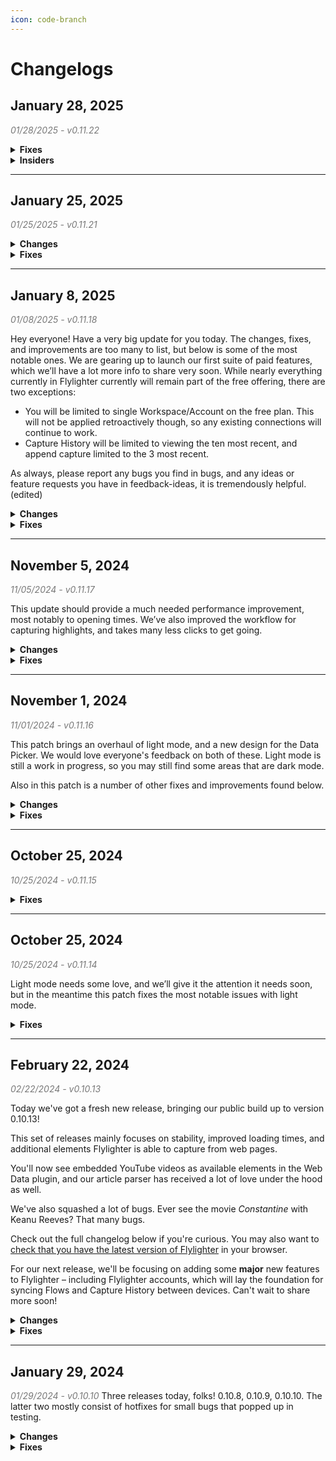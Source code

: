```yaml
---
icon: code-branch
---
```


# Changelogs

## January 28, 2025

<span style="color:rgb(120, 120, 120)">*01/28/2025 - v0.11.22*</span>

<details>
  <summary><b>Fixes</b></summary>

  * Fixed Flow search
  * Potential fix for first Flows created after installing would cause a blank screen when selected.
</details>

<details>
  <summary><b>Insiders</b></summary>

* Fixed an issue where multiple installations of Flylighter being setup prior to first sync only the first opened would sync, and the rest would be overwritten.
</details>

---

## January 25, 2025

<span style="color:rgb(120, 120, 120)">_01/25/2025 - v0.11.21_</span>

<details>
  <summary><b>Changes</b></summary>

* Updated the CSS selector tab to match the appearance of the rest of the data picker UI
* Some secret stuff 😏
</details>
<details>
  <summary><b>Fixes</b></summary>

* Fixed long folder names causing visual issue in the create Flow modal
* Fixed some visual issues in the icon picker
* Fixed button alignment in some modals
* Fixed numerous instances of dark text in dark mode
* Fixed an issue preventing Flow duplication
* Fixed the search query for destinations persisting when it shouldn’t
* Fixed being unable to reopen Flylighter on the same page after capture
* Fixed extra line break and end of captured code blocks
* Fixed sign up and password reset for accounts
* Fixed onboarding appearing to freeze upon opening data picker on URL property
* Fixed odd behavior with multi-select and relation properties after removing an option
* Fixed certain data types missing from the content editor
* Fixed a rare issue where having Flylighter installed could cause some web pages to show up blank
* Fixed multiple circumstances that would cause a user to get signed out
* Handles some exceptions so Flylighter no longer logs false positive errors to the console
* Fixed typing to filter not working in relation properties
</details>

---

## January 8, 2025

<span style="color:rgb(120, 120, 120)">_01/08/2025 - v0.11.18_</span>

Hey everyone! Have a very big update for you today. The changes, fixes, and improvements are too many to list, but below is some of the most notable ones. We are gearing up to launch our first suite of paid features, which we’ll have a lot more info to share very soon. While nearly everything currently in Flylighter currently will remain part of the free offering, there are two exceptions:

* You will be limited to single Workspace/Account on the free plan. This will not be applied retroactively though, so any existing connections will continue to work.
* Capture History will be limited to viewing the ten most recent, and append capture limited to the 3 most recent.

As always, please report any bugs you find in ⁠bugs, and any ideas or feature requests you have in ⁠feedback-ideas, it is tremendously helpful. (edited)

<details>

  <summary><b>Changes</b></summary>

The extension has received redesign to make things less cluttered, more readable, and make better use of the limited space. Let us know what you think! **General**

* Sidebar mode should now be much improved, allowing you to capture content from multiple pages.
* Added the following options to the extension options page:
* Run Data Recovery * This is an automated repair process of your user data should you run into an problem that is not being resolved by restarting your browser
* Re-register Context Menus * If your right-click menu entries disappear, this will bring them back
* Added a plethora of tooltips to various elements.
* Improved opening performance
* Improved performance of the Icon Picker.

**Article capture**

* Article capture now captures image captions as actual image captions in Notion.
* Article capture now supports toggle elements in certain cases.

**Flow Editor**

* Improved the process of initial Flow load. This means less time waiting for things like Relation properties to load.
* You can now minimize sections in the Data Picker (Most useful if you’re using custom CSS selectors).
* Added validators to properties to indicate when there may be issues (I.E if a URL in URL property might be malformed or invalid).

**Appearance**

* The main menu now uses tabbed navigation.
* Added the full Tabler icon set (>5000 icons). Due to differences in identifiers between the old ones and the new, some Flows may lose their icon.
* Removed the accent color option (sorry to any that enjoyed it ![☹️](https://discord.com/assets/e4e349c57577f294.svg))
* Replaced the color slider for folder colors to be a fixed set of colors
* Existing folder colors will be set to their closes equivalent\
    The color math for this feature was complex, and performance heavy, and never found the result to be very nice. Perhaps I’ll come back to it down the line.
* Improved the appearance and smoothness of resizing animations of the main popup
* Tightened up all animations
</details>

<details>
  <summary><b>Fixes</b></summary>

* Fixed numerous issues with article capture, including but not limited to:
  - various instances of image URLs to cause failure
  * Capturing extraneous content such as footers, headers, and links.
* Fixed an issue causing page icons to not appear in Flow
* Fixed renaming a Flow not “sticking” when renaming in the Flow list
* Fixed a number of sizing issues causing content to clip or overflow the popup
* Implemented a new drag and drop system in the Flow list and Flow Editor the fixes a number of issues
* Fixes to Flow and Database caching
* Fixed user data downloading
* Fixed tooltips sometimes getting “squished

</details>

---

## November 5, 2024

<span style="color:rgb(120, 120, 120)">_11/05/2024 - v0.11.17_</span>

This update should provide a much needed performance improvement, most notably to opening times. We’ve also improved the workflow for capturing highlights, and takes many less clicks to get going.

<details>
  <summary><b>Changes</b></summary>

* Improved opening performance
* Taking a highlight with either the context menu or keyboard shortcut (`Alt (Win) / Ctrl (Mac) + Shift + S`) now prompts you to choose a Flow, then immediately opens the selected Flow to the content editor
* Changed context menu entries to reduce clicks
* Added various tooltips
* Improved context menu behavior and positioning
* Improved behavior of auto filling values for checkbox properties

</details>

<details>
  <summary><b>Fixes</b></summary>

* Fixed capture button in the content editor having a very small click target
* Fixed numerous typos
* Fixed the “Capturing chunk” message persisting if you reopened a Flow in the same session
* Adjusted language in context menu when right clicking a Flow to clarify how to open the flow without capturing if it is set to Instant Capture
* Fixed numerous issues with icons and images causing Flows to fail. If you were having issues with this, let us know if this fixed it!
* Fixed capture failing when using page capture or appending with YouTube timestamps
* Fixed some issues where the Flylighter popup would be the incorrect size

</details>

---

## November 1, 2024

<span style="color:rgb(120, 120, 120)">_11/01/2024 - v0.11.16_</span>

This patch brings an overhaul of light mode, and a new design for the Data Picker. We would love everyone's feedback on both of these. Light mode is still a work in progress, so you may still find some areas that are dark mode.

Also in this patch is a number of other fixes and improvements found below.

<details>
  <summary><b>Changes</b></summary>
* Overhauled light mode UI
* Redesigned how data is organized in the Data picker
* Updated “Add Connection” button in Settings > Connections to say “Add/Refresh Connection for clarity.
* Added an image filter to Element Selection when applicable. (e.g. if using the Element selector to pick a page icon, it only highlights/accepts images.
* Allowed the Data Picker to take up more space in the Content Editor
* Added a dedicated way to minimize the Data Picker in the Content Editor

</details>

<details>
  <summary><b>Fixes</b></summary>
* Fixed the “Remove Connection” option in Connection Settings not working.
* Fixed an issue causing Page Capture to not display any pages when choosing a destination.
* Fixed account settings / login not showing up. (P.S. currently there is not much need or reason to create an account unless you’d like to export your user data)
* Fixed an issue with capturing images with the Element Selector if the image was source was from certain CDNs.
* Fixed an issue where changing the color of select/status/multi-select properties in Notion would cause captures to fail in certain circumstances.
* Enabled scrolling during tutorial to prevent getting stuck on small browser sizes.
</details>

---

## October 25, 2024

<span style="color:rgb(120, 120, 120)">_10/25/2024 - v0.11.15_</span>

<details>
  <summary><b>Fixes</b></summary>
  
* Fixed bug causing database destinations to not appear
</details>

---

## October 25, 2024

<span style="color:rgb(120, 120, 120)">_10/25/2024 - v0.11.14_</span>

Light mode needs some love, and we’ll give it the attention it needs soon, but in the meantime this patch fixes the most notable issues with light mode.

<details>
  <summary><b>Fixes</b></summary>

* Fixed light mode visibility issues in context menus and dropdown
* Fixed the light mode setting not persisting upon reopening Flylighter

</details>

---

## February 22, 2024

<span style="color:rgb(120, 120, 120)">_02/22/2024 - v0.10.13_</span>

Today we've got a fresh new release, bringing our public build up to version 0.10.13!

This set of releases mainly focuses on stability, improved loading times, and additional elements Flylighter is able to capture from web pages.

You'll now see embedded YouTube videos as available elements in the Web Data plugin, and our article parser has received a lot of love under the hood as well.

We've also squashed a lot of bugs. Ever see the movie _Constantine_ with Keanu Reeves? That many bugs.

Check out the full changelog below if you're curious. You may also want to [check that you have the latest version of Flylighter](../in-depth/updating-flylighter-manually.md) in your browser.

For our next release, we'll be focusing on adding some **major** new features to Flylighter – including Flylighter accounts, which will lay the foundation for syncing Flows and Capture History between devices. Can't wait to share more soon!

<details>
  <summary><b>Changes</b></summary>

* Improved loading times
* Added a `?` menu item for quick access to Help Docs, app version, and more
* Added YouTube Video embed to data picker in the content editor
* Made improvements to article parsing
* Added letter icons for Notion workspaces without an icon set
* When duplicating a Flow (copy) is now appended to the name
* Added better error messages when failing to capture
* Added an option to go back to the Flow if a capture fails
* Added a help menu to the Flow list page header with links to docs
* Select dropdowns now scroll into view
* Button-type database properties are no longer visible (we can’t interact with them via the Notion API yet anyway)

</details>

<details>
  <summary><b>Fixes</b></summary>

* Fixed being unable to scroll to the bottom of the Data Picker on a property
* Fixed number properties having unintended limitations
* Fixed a number of visual issues in properties
* Fixed capture history page not showing page icons
* Fixed color issues with the Data Picker
* Fixed an over-scroll issue in the Data Picker
* Fixed duplicating Flows without a folder creating two duplicates
* Fixed an infrequent issue that would result in Flylighter not opening when the toolbar button is pressed
* Fixed a hang when authenticating Notion when the connecting workspace did not have an icon set
* Fixed keyboard shortcuts assigned to Flows not working if the chosen key was a lowercase letter
* Fixed many instances of images in article not capturing.
* Fixed some visual issues in the quick capture dialogue
* Fixed Delete Flow in Flow settings not working
* Fixed an issue that resulted in freeze if parsed date values weren’t valid
* Popup height adjusted to properties with dropdowns are always fully visible
* Fixed being unable to open Flylighter on certain pages
* Fixed clicking the Data Picker button sometimes opening dropdown menus
* Fixed the scroll-into-view behavior from scrolling the incorrect view

</details>

---

## January 29, 2024

<span style="color:rgb(120, 120, 120)">_01/29/2024 - v0.10.10_</span>
Three releases today, folks! 0.10.8, 0.10.9, 0.10.10. The latter two mostly consist of hotfixes for small bugs that popped up in testing.

<details>
  <summary><b>Changes</b></summary>

* Improved ability to find article / full page
* When clicking the Flow name in the Flow Editor, the text is automatically selected
* Changing the Flow name in the Flow Editor now also saves when clicking away, not just on enter
* Renaming a Flow from the Flow List now also saves when clicking away, not just on enter
* Copy data button in Data Picker is no longer transparent
* Added a colored border to the Data Picker button on Properties to indicate if it is autofilling
* Added a proper placeholder for the page selection dropdown
* Added detection for Author images and filtered them from article capture.
* Hid the Flow settings button in the content editor when using append capture
* Disabled destination and page dropdowns when using append capture
* Added hover effect on Folder icon to improve clarity

</details>

<details>
  <summary><b>Fixes</b></summary>

* Fixed article / full page capture failures due to length
* Fixed append capture causing a crash
* Fixed changing a Flow to Page Capture mode sometimes causing a crash
* Fixed an infrequent freeze that would occur when typing to filter the list of databases
* Fixed being unable to scroll the Flow List when it overflows the popup
* Fixed Notion workspaces with an Emoji as the icon not appearing correctly
* Fixed Notion databases with custom image icons not appearing correctly
* Fixed dropdown properties overlapping open dropdowns above them
* Fixed the dropdown menu loading icon overlapping the text
* Fixed the database selection dropdown overlapping the page selector when Flow is in Page Capture mode
* Fixed a layout issue with page capture that didn’t allow you to view the Flows settings
* Fixed being unable to scroll Capture History when overflowing
* Fixed back button behavior in the Flow Editor when in page capture mode
* Fixed last segment of text in each paragraph of an article capture being duplicated
* Fixed emoji workspace icon on Settings > Flows
* Fixed issue causing context menus to be cut off in the Flow list
* Fixed selected dropdown options not using ellipsis overflow correctly
* Fixed and issue with highlights with only 1 piece of data causing Data Picker error
* Fixed Data Picker allowing for unneeded horizontal scrolling which also caused odd wrapping behavior with long text.
* Fixed YouTube timestamp formatting
* Fixed issue where block merging function failed when multiple paragraphs were selected in a highlight

</details>
